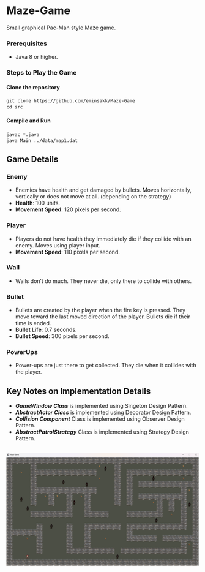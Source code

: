 # Maze-Game
Small graphical Pac-Man style Maze game.

### Prerequisites

* Java 8 or higher.


### Steps to Play the Game

#### Clone the repository 
    git clone https://github.com/eminsakk/Maze-Game
    cd src
#### Compile and Run
    javac *.java
    java Main ../data/map1.dat

## Game Details

### Enemy
* Enemies have health and get damaged by bullets. Moves horizontally, vertically or does not
move at all. (depending on the strategy)
* **Health**: 100 units.
* **Movement Speed**: 120 pixels per second.

### Player
* Players do not have health they immediately die if they collide with an enemy. Moves using
player input.
* **Movement Speed**: 110 pixels per second.

### Wall 
* Walls don’t do much. They never die, only there to collide with others.

### Bullet
* Bullets are created by the player when the fire key is pressed. They move toward the last moved
direction of the player. Bullets die if their time is ended.
* **Bullet Life**: 0.7 seconds.
* **Bullet Speed**: 300 pixels per second.

### PowerUps
* Power-ups are just there to get collected. They die when it collides with the player.


## Key Notes on Implementation Details
* ***GameWindow Class*** is implemented using  Singeton Design Pattern.
* ***AbstractActor Class*** is implemented using Decorator Design Pattern.
* ***Collision Component*** Class is implemented using Observer Design Pattern.
* ***AbstractPatrolStrategy*** Class is implemented using Strategy Design Pattern.



## 
![My Image](maze.png)
